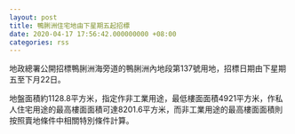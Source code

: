 ```yaml
---
layout: post
title: 鴨脷洲住宅地由下星期五起招標
date: 2020-04-17 17:56:42.000000000 +08:00
categories: rss
---
```


地政總署公開招標鴨脷洲海旁道的鴨脷洲內地段第137號用地，招標日期由下星期五至下月22日。

地盤面積約1128.8平方米，指定作非工業用途，最低樓面面積4921平方米，作私人住宅用途的最高樓面面積可達8201.6平方米，而非工業用途的最高樓面面積則按照賣地條件中相關特別條件計算。
